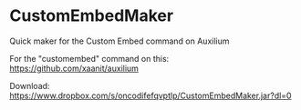 # CustomEmbedMaker
Quick maker for the Custom Embed command on Auxilium


For the "customembed" command on this: https://github.com/xaanit/auxilium

Download: https://www.dropbox.com/s/oncodifefqvptlp/CustomEmbedMaker.jar?dl=0
